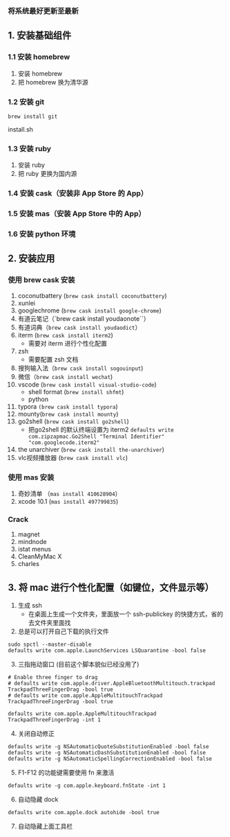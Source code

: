 ### 将系统最好更新至最新

## 1. 安装基础组件

### 1.1 安装 homebrew

1. 安装 homebrew
2. 把 homebrew 换为清华源

### 1.2 安装 git

`brew install git`

install.sh

### 1.3 安装 ruby

1. 安装 ruby
2. 把 ruby 更换为国内源

### 1.4 安装 cask（安装非 App Store 的 App）

### 1.5 安装 mas（安装 App Store 中的 App）

### 1.6 安装 python 环境



## 2. 安装应用

### 使用 brew cask 安装

1. coconutbattery (`brew cask install coconutbattery`)
2. xunlei 
3. googlechrome (`brew cask install google-chrome`)
4. 有道云笔记（`brew cask install youdaonote``）
5. 有道词典（`brew cask install youdaodict`）
6. iterm (`brew cask install iterm2`)
   - 需要对 iterm 进行个性化配置
7. zsh
   - 需要配置 zsh 文档
8. 搜狗输入法（`brew cask install sogouinput`)
9. 微信（`brew cask install wechat`)
10. vscode (`brew cask install visual-studio-code`)
    - shell format (`brew install shfmt`)
    - python
11. typora `(brew cask install typora`)
12. mounty(`brew cask install mounty`)
13. go2shell (`brew cask install go2shell`)
    - 把go2shell 的默认终端设置为 iterm2 `defaults write com.zipzapmac.Go2Shell "Terminal Identifier" "com.googlecode.iterm2"`
14. the unarchiver (`brew cask install the-unarchiver`)
15. vlc视频播放器 (`brew cask install vlc`)

### 使用 mas 安装

1. 奇妙清单 （`mas install 410628904`）
2. xcode 10.1 (`mas install 497799835`)

### Crack

1. magnet
2. mindnode
3. istat menus
4. CleanMyMac X
5. charles

## 3. 将 mac 进行个性化配置（如键位，文件显示等）

1. 生成 ssh
   - 在桌面上生成一个文件夹，里面放一个 ssh-publickey 的快捷方式，省的去文件夹里面找
2. 总是可以打开自己下载的执行文件
```
sudo spctl --master-disable
defaults write com.apple.LaunchServices LSQuarantine -bool false
```
3. 三指拖动窗口 (目前这个脚本貌似已经没用了)
```
# Enable three finger to drag
# defaults write com.apple.driver.AppleBluetoothMultitouch.trackpad TrackpadThreeFingerDrag -bool true
# defaults write com.apple.AppleMultitouchTrackpad TrackpadThreeFingerDrag -bool true

defaults write com.apple.AppleMultitouchTrackpad TrackpadThreeFingerDrag -int 1
```
4. 关闭自动修正
```
defaults write -g NSAutomaticQuoteSubstitutionEnabled -bool false
defaults write -g NSAutomaticDashSubstitutionEnabled -bool false
defaults write -g NSAutomaticSpellingCorrectionEnabled -bool false
```
5. F1-F12 的功能键需要使用 fn 来激活
```
defaults write -g com.apple.keyboard.fnState -int 1
```
6. 自动隐藏 dock
```
defaults write com.apple.dock autohide -bool true
```
7. 自动隐藏上面工具栏

